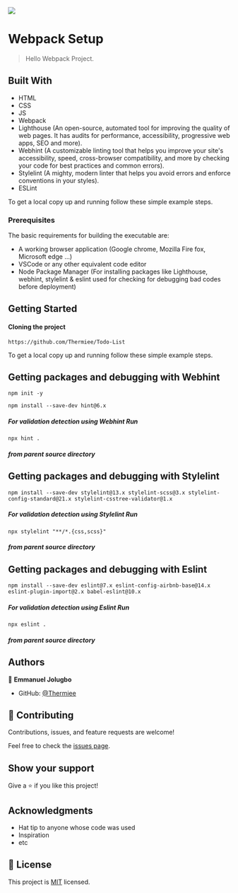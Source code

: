 ![](https://img.shields.io/badge/Microverse-blueviolet)

# Webpack Setup

> Hello Webpack Project.


## Built With

- HTML
- CSS
- JS
- Webpack
- Lighthouse (An open-source, automated tool for improving the quality of web pages. It has audits for performance, accessibility, progressive web apps, SEO and more).
- Webhint (A customizable linting tool that helps you improve your site's accessibility, speed, cross-browser compatibility, and more by checking your code for best practices and common errors).
- Stylelint (A mighty, modern linter that helps you avoid errors and enforce conventions in your styles).
- ESLint

To get a local copy up and running follow these simple example steps.

### Prerequisites
The basic requirements for building the executable are:
* A working browser application (Google chrome, Mozilla Fire fox, Microsoft edge ...)
* VSCode or any other equivalent code editor
* Node Package Manager (For installing packages like Lighthouse, webhint, stylelint & eslint used for checking for debugging bad codes before deployment)


## Getting Started


#### Cloning the project
```
https://github.com/Thermiee/Todo-List
```


To get a local copy up and running follow these simple example steps.

## Getting packages and debugging with Webhint
```
npm init -y

npm install --save-dev hint@6.x
```
##### For validation detection using Webhint Run
```
npx hint .
```
##### from parent source directory

## Getting packages and debugging with Stylelint
```
npm install --save-dev stylelint@13.x stylelint-scss@3.x stylelint-config-standard@21.x stylelint-csstree-validator@1.x
```
##### For validation detection using Stylelint Run
```
npx stylelint "**/*.{css,scss}"
```
##### from parent source directory

## Getting packages and debugging with Eslint
```
npm install --save-dev eslint@7.x eslint-config-airbnb-base@14.x eslint-plugin-import@2.x babel-eslint@10.x
```
##### For validation detection using Eslint Run
```
npx eslint .
```
##### from parent source directory



## Authors

👤 **Emmanuel Jolugbo**

- GitHub: [@Thermiee](https://github.com/thermiee)

## 🤝 Contributing

Contributions, issues, and feature requests are welcome!

Feel free to check the [issues page](../../issues/).

## Show your support

Give a ⭐️ if you like this project!

## Acknowledgments

- Hat tip to anyone whose code was used
- Inspiration
- etc

## 📝 License

This project is [MIT](./MIT.md) licensed.